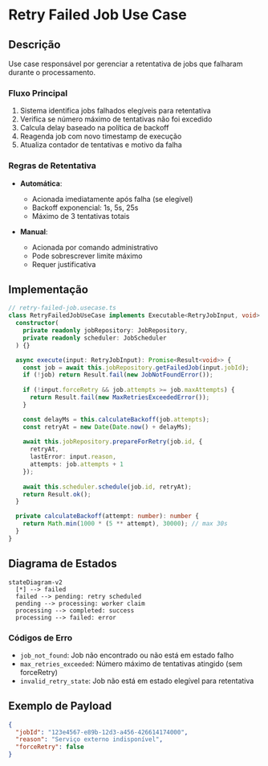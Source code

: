 # Retry Failed Job Use Case

## Descrição
Use case responsável por gerenciar a retentativa de jobs que falharam durante o processamento.

### Fluxo Principal
1. Sistema identifica jobs falhados elegíveis para retentativa
2. Verifica se número máximo de tentativas não foi excedido
3. Calcula delay baseado na política de backoff
4. Reagenda job com novo timestamp de execução
5. Atualiza contador de tentativas e motivo da falha

### Regras de Retentativa
- **Automática**:
  - Acionada imediatamente após falha (se elegível)
  - Backoff exponencial: 1s, 5s, 25s
  - Máximo de 3 tentativas totais

- **Manual**:
  - Acionada por comando administrativo
  - Pode sobrescrever limite máximo
  - Requer justificativa

## Implementação
```typescript
// retry-failed-job.usecase.ts
class RetryFailedJobUseCase implements Executable<RetryJobInput, void> {
  constructor(
    private readonly jobRepository: JobRepository,
    private readonly scheduler: JobScheduler
  ) {}

  async execute(input: RetryJobInput): Promise<Result<void>> {
    const job = await this.jobRepository.getFailedJob(input.jobId);
    if (!job) return Result.fail(new JobNotFoundError());
    
    if (!input.forceRetry && job.attempts >= job.maxAttempts) {
      return Result.fail(new MaxRetriesExceededError());
    }

    const delayMs = this.calculateBackoff(job.attempts);
    const retryAt = new Date(Date.now() + delayMs);
    
    await this.jobRepository.prepareForRetry(job.id, {
      retryAt,
      lastError: input.reason,
      attempts: job.attempts + 1
    });
    
    await this.scheduler.schedule(job.id, retryAt);
    return Result.ok();
  }

  private calculateBackoff(attempt: number): number {
    return Math.min(1000 * (5 ** attempt), 30000); // max 30s
  }
}
```

## Diagrama de Estados
```mermaid
stateDiagram-v2
  [*] --> failed
  failed --> pending: retry scheduled
  pending --> processing: worker claim
  processing --> completed: success
  processing --> failed: error
```

### Códigos de Erro
- `job_not_found`: Job não encontrado ou não está em estado falho
- `max_retries_exceeded`: Número máximo de tentativas atingido (sem forceRetry)
- `invalid_retry_state`: Job não está em estado elegível para retentativa

## Exemplo de Payload
```json
{
  "jobId": "123e4567-e89b-12d3-a456-426614174000",
  "reason": "Serviço externo indisponível",
  "forceRetry": false
}